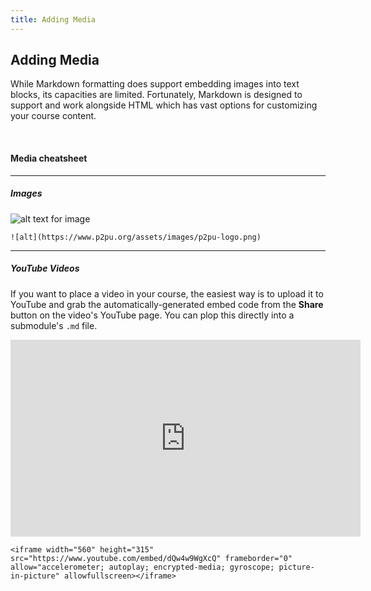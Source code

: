 ```yaml
---
title: Adding Media
---
```


## Adding Media

While Markdown formatting does support embedding images into text blocks, its capacities are limited. Fortunately, Markdown is designed to support and work alongside HTML which has vast options for customizing your course content.

<br>

#### Media cheatsheet

----
##### Images

![alt text for image](https://www.p2pu.org/assets/images/p2pu-logo.png)

```
![alt](https://www.p2pu.org/assets/images/p2pu-logo.png)
```

----
##### YouTube Videos
If you want to place a video in your course, the easiest way is to upload it to YouTube and grab the automatically-generated embed code from the **Share** button on the video's YouTube page. You can plop this directly into a submodule's `.md` file.

<iframe width="560" height="315" src="https://www.youtube.com/embed/dQw4w9WgXcQ" frameborder="0" allow="accelerometer; autoplay; encrypted-media; gyroscope; picture-in-picture" allowfullscreen></iframe>

```
<iframe width="560" height="315" src="https://www.youtube.com/embed/dQw4w9WgXcQ" frameborder="0" allow="accelerometer; autoplay; encrypted-media; gyroscope; picture-in-picture" allowfullscreen></iframe>
```
